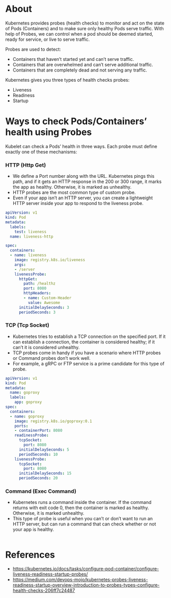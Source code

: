 #  About
Kubernetes provides probes (health checks) to monitor and act on the state of Pods (Containers) and to make sure only healthy Pods serve traffic. With help of Probes, we can control when a pod should be deemed started, ready for service, or live to serve traffic.

Probes are used to detect:
- Containers that haven’t started yet and can’t serve traffic.
- Containers that are overwhelmed and can’t serve additional traffic.
- Containers that are completely dead and not serving any traffic.


Kubernetes gives you three types of health checks probes:
- Liveness
- Readiness
- Startup

# Ways to check Pods/Containers’ health using Probes
Kubelet can check a Pods’ health in three ways. Each probe must define exactly one of these mechanisms:

### HTTP (Http Get)
- We define a Port number along with the URL. Kubernetes pings this path, and if it gets an HTTP response in the 200 or 300 range, it marks the app as healthy. Otherwise, it is marked as unhealthy.
- HTTP probes are the most common type of custom probe.
- Even if your app isn’t an HTTP server, you can create a lightweight HTTP server inside your app to respond to the liveness probe.

``` yaml
apiVersion: v1
kind: Pod
metadata:
  labels:
    test: liveness
  name: liveness-http

spec:
  containers:
  - name: liveness
    image: registry.k8s.io/liveness
    args:
    - /server
    livenessProbe:
      httpGet:
        path: /healthz
        port: 8080
        httpHeaders:
        - name: Custom-Header
          value: Awesome
      initialDelaySeconds: 3
      periodSeconds: 3

```
### TCP (Tcp Socket)
- Kubernetes tries to establish a TCP connection on the specified port. If it can establish a connection, the container is considered healthy; if it can’t it is considered unhealthy.
- TCP probes come in handy if you have a scenario where HTTP probes or Command probes don’t work well.
- For example, a gRPC or FTP service is a prime candidate for this type of probe.

``` yaml
apiVersion: v1
kind: Pod
metadata:
  name: goproxy
  labels:
    app: goproxy
spec:
  containers:
  - name: goproxy
    image: registry.k8s.io/goproxy:0.1
    ports:
    - containerPort: 8080
    readinessProbe:
      tcpSocket:
        port: 8080
      initialDelaySeconds: 5
      periodSeconds: 10
    livenessProbe:
      tcpSocket:
        port: 8080
      initialDelaySeconds: 15
      periodSeconds: 20
```

### Command (Exec Command)
- Kubernetes runs a command inside the container. If the command returns with exit code 0, then the container is marked as healthy. Otherwise, it is marked unhealthy.
- This type of probe is useful when you can’t or don’t want to run an HTTP server, but can run a command that can check whether or not your app is healthy.

``` yaml
```

# References
- https://kubernetes.io/docs/tasks/configure-pod-container/configure-liveness-readiness-startup-probes/
- https://medium.com/devops-mojo/kubernetes-probes-liveness-readiness-startup-overview-introduction-to-probes-types-configure-health-checks-206ff7c24487